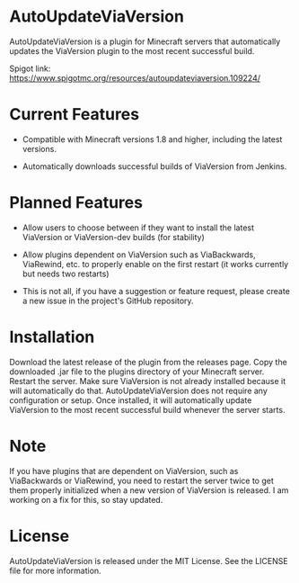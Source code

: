 # AutoUpdateViaVersion
AutoUpdateViaVersion is a plugin for Minecraft servers that automatically updates the ViaVersion plugin to the most recent successful build. 

Spigot link: https://www.spigotmc.org/resources/autoupdateviaversion.109224/

# Current Features
- Compatible with Minecraft versions 1.8 and higher, including the latest versions.

- Automatically downloads successful builds of ViaVersion from Jenkins.

# Planned Features
- Allow users to choose between if they want to install the latest ViaVersion or ViaVersion-dev builds (for stability)

- Allow plugins dependent on ViaVersion such as ViaBackwards, ViaRewind, etc. to properly enable on the first restart (it works currently but needs two restarts)

- This is not all, if you have a suggestion or feature request, please create a new issue in the project's GitHub repository.

# Installation

Download the latest release of the plugin from the releases page.
Copy the downloaded .jar file to the plugins directory of your Minecraft server.
Restart the server.
Make sure ViaVersion is not already installed because it will automatically do that.
AutoUpdateViaVersion does not require any configuration or setup. Once installed, it will automatically update ViaVersion to the most recent successful build whenever the server starts.

# Note
If you have plugins that are dependent on ViaVersion, such as ViaBackwards or ViaRewind, you need to restart the server twice to get them properly initialized when a new version of ViaVersion is released. I am working on a fix for this, so stay updated.

# License
AutoUpdateViaVersion is released under the MIT License. See the LICENSE file for more information.
